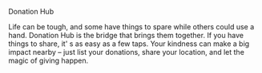 Donation Hub


Life can be tough, and some have things to
spare while others could use a hand.
Donation Hub is the bridge that brings them
together. If you have things to share, it'
s as
easy as a few taps. Your kindness can make
a big impact nearby – just list your
donations, share your location, and let the
magic of giving happen.
